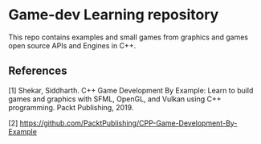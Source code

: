 # Game-dev Learning repository

This repo contains examples and small games from graphics and games open source APIs and Engines in C++.

## References

[1] Shekar, Siddharth. C++ Game Development By Example: Learn to build games and graphics with SFML, OpenGL, and Vulkan using C++ programming. Packt Publishing, 2019.

[2] https://github.com/PacktPublishing/CPP-Game-Development-By-Example
